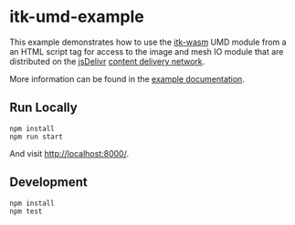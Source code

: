 itk-umd-example
===================

This example demonstrates how to use the
[itk-wasm](https://itkwasm.on.fleek.co/) UMD module from
a an HTML script tag for access to the image and mesh IO module that are
distributed on the [jsDelivr](https://www.jsdelivr.com/) [content delivery
network](https://en.wikipedia.org/wiki/Content_delivery_network).

More information can be found in the [example
documentation](https://itkwasm.on.fleek.co/examples/umd.html).

## Run Locally

```
npm install
npm run start
```

And visit [http://localhost:8000/](http://localhost:8000/).

## Development

```
npm install
npm test
```
